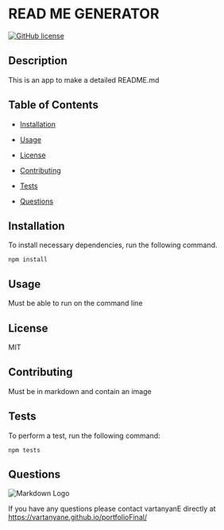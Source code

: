 

# READ ME GENERATOR 

[![GitHub license](https://img.shields.io/github/license/Naereen/StrapDown.js.svg)](https://github.com/Naereen/StrapDown.js/blob/master/LICENSE)

## Description

This is an app to make a detailed README.md


## Table of Contents

* [Installation](#Installation) 

* [Usage](#Usage) 

* [License](#License) 

* [Contributing](#Contributing) 

* [Tests](#Tests)

* [Questions](#Questions)

## Installation

To install necessary dependencies, run the following command.


    npm install

## Usage

Must be able to run on the command line

## License

    
MIT

## Contributing

Must be in markdown and contain an image

## Tests

To perform a test, run the following command:

    npm tests
    
    
## Questions

![Markdown Logo](https://avatars1.githubusercontent.com/u/15513093?v=4)





If you have any questions please contact vartanyanE directly at https://vartanyane.github.io/portfolioFinal/
